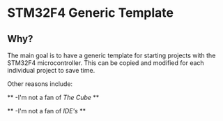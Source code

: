 STM32F4 Generic Template
==============

Why?
--------------

The main goal is to have a generic template for starting projects with the
STM32F4 microcontroller.  This can be copied and modified for each individual
project to save time.

Other reasons include:

**  -I'm not a fan of *The Cube* **

**  -I'm not a fan of *IDE's* **
